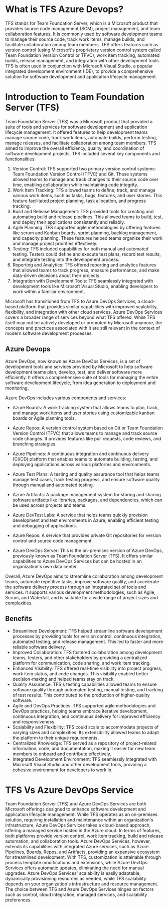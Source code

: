 # What is TFS Azure Devops?
TFS stands for Team Foundation Server, which is a Microsoft product that provides source code management (SCM), project management, and team collaboration features. It is commonly used by software development teams to manage 
their source code, track work items, manage builds, and facilitate collaboration among team members. TFS offers features such as version control (using Microsoft's proprietary version control system called Team Foundation 
Version Control or TFVC), work item tracking, automated builds, release management, and integration with other development tools. TFS is often used in conjunction with Microsoft Visual Studio, a popular integrated development
environment (IDE), to provide a comprehensive solution for software development and application lifecycle management.


# Introduction to Team Foundation Server (TFS)
Team Foundation Server (TFS) was a Microsoft product that provided a suite of tools and services for software development and application lifecycle management. It offered features to help development teams manage source code, track work items, automate builds, perform testing, manage releases, and facilitate collaboration among team members. TFS aimed to improve the overall efficiency, quality, and coordination of software development projects. TFS included several key components and functionalities:     

1. Version Control: TFS supported two primary version control systems: Team Foundation Version Control (TFVC) and Git. These systems allowed teams to manage and track changes to their source code over time, enabling collaboration while maintaining code integrity.
2. Work Item Tracking: TFS allowed teams to define, track, and manage various work items, such as tasks, bugs, features, and user stories. This feature facilitated project planning, task allocation, and progress tracking.
3. Build and Release Management: TFS provided tools for creating and automating build and release pipelines. This allowed teams to build, test, and deploy their applications consistently and reliably.
4. Agile Planning: TFS supported agile methodologies by offering features like scrum and Kanban boards, sprint planning, backlog management, and capacity planning. These features helped teams organize their work and manage project priorities effectively.
5. Testing: TFS included capabilities for both manual and automated testing. Testers could define and execute test plans, record test results, and integrate testing into the development process.
6. Reporting and Analytics: TFS offered reporting and analytics features that allowed teams to track progress, measure performance, and make data-driven decisions about their projects.
7. Integration with Development Tools: TFS seamlessly integrated with development tools like Microsoft Visual Studio, enabling developers to work within a familiar environment.

Microsoft has transitioned from TFS to Azure DevOps Services, a cloud-based platform that provides similar capabilities with improved scalability, flexibility, and integration with other cloud services. Azure DevOps Services covers a broader range of services beyond what TFS offered. While TFS itself may not be actively developed or promoted by Microsoft anymore, the concepts and practices associated with it are still relevant in the context of modern software development processes.

 ## Azure Devops
Azure DevOps, now known as Azure DevOps Services, is a set of development tools and services provided by Microsoft to help software development teams plan, develop, test, and deliver software more efficiently. It offers a comprehensive suite of tools for managing the entire software development lifecycle, from idea generation to deployment and monitoring.

Azure DevOps includes various components and services:

* Azure Boards: A work tracking system that allows teams to plan, track, and manage work items and user stories using customizable kanban boards or Agile planning tools.

* Azure Repos: A version control system based on Git or Team Foundation Version Control (TFVC) that allows teams to manage and track source code changes. It provides features like pull requests, code reviews, and branching strategies.

* Azure Pipelines: A continuous integration and continuous delivery (CI/CD) platform that enables teams to automate building, testing, and deploying applications across various platforms and environments.

* Azure Test Plans: A testing and quality assurance tool that helps teams manage test cases, track testing progress, and ensure software quality through manual and automated testing.

* Azure Artifacts: A package management system for storing and sharing software artifacts like libraries, packages, and dependencies, which can be used across projects and teams.

* Azure DevTest Labs: A service that helps teams quickly provision development and test environments in Azure, enabling efficient testing and debugging of applications.

* Azure Repos: A service that provides private Git repositories for version control and source code management.

* Azure DevOps Server: This is the on-premises version of Azure DevOps, previously known as Team Foundation Server (TFS). It offers similar capabilities to Azure DevOps Services but can be hosted in an organization's own data center.

Overall, Azure DevOps aims to streamline collaboration among development teams, automate repetitive tasks, improve software quality, and accelerate the software delivery process through an integrated set of tools and services. It supports various development methodologies, such as Agile, Scrum, and Waterfall, and is suitable for a wide range of project sizes and complexities.


 ## Benefits
* Streamlined Development: TFS helped streamline software development processes by providing tools for version control, continuous integration, automated testing, and release management. This led to faster and more reliable software delivery.
* Improved Collaboration: TFS fostered collaboration among development teams, testers, and other stakeholders by providing a centralized platform for communication, code sharing, and work item tracking.
* Enhanced Visibility: TFS offered real-time visibility into project progress, work item status, and code changes. This visibility enabled better decision-making and helped teams stay on track.
* Quality Assurance: TFS's testing capabilities allowed teams to ensure software quality through automated testing, manual testing, and tracking of test results. This contributed to the production of higher-quality software.
* Agile and DevOps Practices: TFS supported agile methodologies and DevOps practices, helping teams embrace iterative development, continuous integration, and continuous delivery for improved efficiency and responsiveness.
* Scalability and Flexibility: TFS could scale to accommodate projects of varying sizes and complexities. Its extensibility allowed teams to adapt the platform to their unique requirements.
* Centralized Knowledge: TFS served as a repository of project-related information, code, and documentation, making it easier for new team members to onboard and contribute effectively.
* Integrated Development Environment: TFS seamlessly integrated with Microsoft Visual Studio and other development tools, providing a cohesive environment for developers to work in.

# TFS Vs Azure DevOps Service
Team Foundation Server (TFS) and Azure DevOps Services are both Microsoft offerings designed to enhance software development and application lifecycle management. While TFS operates as an on-premises solution, requiring installation and maintenance within an organization's infrastructure, Azure DevOps Services takes a cloud-based approach, offering a managed service hosted in the Azure cloud. In terms of features, both platforms provide version control, work item tracking, build and release automation, and collaboration tools. Azure DevOps Services, however, extends its capabilities with integrated Azure services, such as Azure Pipelines, Boards, Repos, and Artifacts, providing an expansive ecosystem for streamlined development. With TFS, customization is attainable through process template modifications and extensions, while Azure DevOps Services offers automatic updates, eliminating the need for manual upgrades. Azure DevOps Services' scalability is easily adaptable, dynamically provisioning resources as needed, while TFS scalability depends on your organization's infrastructure and resource management. The choice between TFS and Azure DevOps Services hinges on factors such as control, cloud integration, managed services, and scalability preferences.

